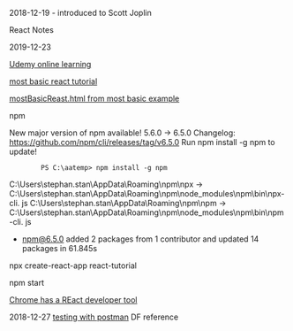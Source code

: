 
2018-12-19 - introduced to Scott Joplin

React Notes

2019-12-23

 [Udemy online learning ](https://www.udemy.com)
 
[most basic react tutorial](https://www.taniarascia.com/getting-started-with-react/)

[mostBasicReast.html from most basic example](https://stephanstan.github.io/examples/mostBasicReact.html)


npm

   New major version of npm available! 5.6.0 -> 6.5.0
Changelog: https://github.com/npm/cli/releases/tag/v6.5.0
            Run npm install -g npm to update!
            
            PS C:\aatemp> npm install -g npm
C:\Users\stephan.stan\AppData\Roaming\npm\npx -> C:\Users\stephan.stan\AppData\Roaming\npm\node_modules\npm\bin\npx-cli.
js
C:\Users\stephan.stan\AppData\Roaming\npm\npm -> C:\Users\stephan.stan\AppData\Roaming\npm\node_modules\npm\bin\npm-cli.
js
+ npm@6.5.0
added 2 packages from 1 contributor and updated 14 packages in 61.845s


npx create-react-app react-tutorial

npm start

[Chrome has a REact developer tool](https://chrome.google.com/webstore/detail/react-developer-tools/fmkadmapgofadopljbjfkapdkoienihi)

2018-12-27
[testing with postman](http://toolsqa.com/postman/api-testing-with-postman/)   DF reference
